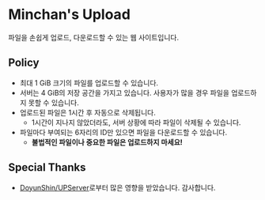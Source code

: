 # Minchan's Upload
파일을 손쉽게 업로드, 다운로드할 수 있는 웹 사이트입니다.

## Policy
- 최대 1 GiB 크기의 파일를 업로드할 수 있습니다.
- 서버는 4 GiB의 저장 공간을 가지고 있습니다. 사용자가 많을 경우 파일을 업로드하지 못할 수 있습니다.
- 업로드된 파일은 1시간 후 자동으로 삭제됩니다.
	- 1시간이 지나지 않았더라도, 서버 상황에 따라 파일이 삭제될 수 있습니다.
- 파일마다 부여되는 6자리의 ID만 있으면 파일을 다운로드할 수 있습니다.
	- **불법적인 파일이나 중요한 파일은 업로드하지 마세요!**

## Special Thanks
- [DoyunShin/UPServer](https://github.com/DoyunShin/UPServer)로부터 많은 영향을 받았습니다. 감사합니다.